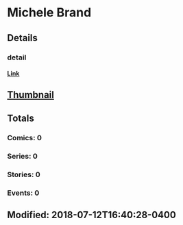 # Michele  Brand 
## Details
### detail
#### [Link](http://marvel.com/comics/creators/3155/michele_brand?utm_campaign=apiRef&utm_source=225578a89fc76f3d20fbffda5d17a88d)
## [Thumbnail](http://i.annihil.us/u/prod/marvel/i/mg/b/40/image_not_available.jpg)
## Totals
### Comics: 0
### Series: 0
### Stories: 0
### Events: 0
## Modified: 2018-07-12T16:40:28-0400